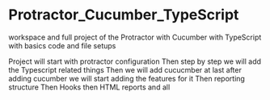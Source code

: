 # Protractor_Cucumber_TypeScript
workspace and full project of the Protractor with Cucumber with TypeScript with basics code and file setups

Project will start with protractor configuration 
Then step by step we will add the Typescript related things 
Then we will add cucucmber at last 
after adding cucumber we will start adding the features for it 
Then reporting structure 
Then Hooks 
then HTML reports and all

